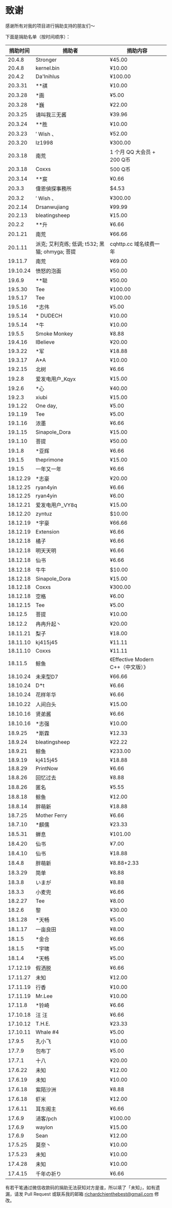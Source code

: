 # 致谢

感谢所有对我的项目进行捐助支持的朋友们～

下面是捐助名单（按时间顺序）：

| 捐助时间 | 捐助者 | 捐助内容 |
| ------- | ------ | ---- |
| 20.4.8 | Stronger | ¥45.00 |
| 20.4.8 | kernel.bin | ¥10.00 |
| 20.4.2 | Da'Inihlus | ¥100.00 |
| 20.3.31 | \*\*祺 | ¥10.00 |
| 20.3.28 | \*画 | ¥5.00 |
| 20.3.28 | \*巍 | ¥22.00 |
| 20.3.25 | 请叫我三无酱 | ¥39.96 |
| 20.3.24 | \*\*胜 | ¥10.00 |
| 20.3.23 | ′ Wish 、 | ¥52.00 |
| 20.3.20 | lz1998 | ¥300.00 |
| 20.3.18 | 南荒 | 1 个月 QQ 大会员 + 200 Q币 |
| 20.3.18 | Coxxs | 500 Q币 |
| 20.3.14 | \*\*宸 | ¥0.66 |
| 20.3.3 | 偉恩偵探事務所 | $4.53 |
| 20.3.2 | ′ Wish 、 | ¥300.00 |
| 20.2.14 | Drsanwujiang | ¥99.99 |
| 20.2.13 | bleatingsheep | ¥15.00 |
| 20.2.2 | \*\*升 | ¥6.66 |
| 20.1.21 | 南荒 | ¥66.66 |
| 20.1.11 | 派克; 艾利克练; 低调; t532; 黑猫; ohmyga; 菩提 | cqhttp.cc 域名续费一年 |
| 19.11.7 | 南荒 | ¥69.00 |
| 19.10.24 | 愤怒的泡面 | ¥50.00 |
| 19.6.9 | \*\*聪 | ¥50.00 |
| 19.5.30 | Tee | ¥100.00 |
| 19.5.17 | Tee | ¥100.00 |
| 19.5.16 | \*志伟 | ¥5.00 |
| 19.5.14 | \* DUDECH | ¥10.00 |
| 19.5.14 | \*牛 | ¥10.00 |
| 19.5.5 | Smoke Monkey | ¥8.88 |
| 19.4.16 | IBelieve | ¥20.00 |
| 19.3.22 | \*军 | ¥18.88 |
| 19.3.17 | A\*A | ¥10.00 |
| 19.2.15 | 北树 | ¥6.66 |
| 19.2.8 | 爱发电用户_Kqyx | ¥15.00 |
| 19.2.6 | \*心 | ¥40.00 |
| 19.2.3 | xiubi | ¥15.00 |
| 19.1.22 | One day, | ¥5.00 |
| 19.1.19 | Tee | ¥5.00 |
| 19.1.16 | 浓墨 | ¥6.66 |
| 19.1.15 | Sinapole_Dora | ¥15.00 |
| 19.1.10 | 菩提 | ¥50.00 |
| 19.1.8 | \*亚辉 | ¥6.66 |
| 19.1.5 | theprimone | ¥15.00 |
| 19.1.5 | 一年又一年 | ¥6.66 |
| 18.12.29 | \*志豪 | ¥20.00 |
| 18.12.25 | ryan4yin | ¥6.66 |
| 18.12.25 | ryan4yin | ¥6.00 |
| 18.12.21 | 爱发电用户_VY8q | ¥15.00 |
| 18.12.20 | zyntuz | $10.00 |
| 18.12.19 | \*宇豪 | ¥66.66 |
| 18.12.19 | Extension | ¥6.66 |
| 18.12.18 | 橘子 | ¥6.66 |
| 18.12.18 | 明天天明 | ¥6.66 |
| 18.12.18 | 仙书 | ¥6.66 |
| 18.12.18 | 牛牛 | $10.00 |
| 18.12.18 | Sinapole_Dora | ¥15.00 |
| 18.12.18 | Coxxs | ¥300.00 |
| 18.12.18 | 空格 | ¥6.00 |
| 18.12.15 | Tee | ¥5.00 |
| 18.12.5 | 菩提 | ¥10.00 |
| 18.12.2 | 冉冉升起丶 | ¥20.00 |
| 18.11.21 | 梨子 | ¥18.00 |
| 18.11.10 | kj415j45 | ¥11.11 |
| 18.11.10 | Coxxs | ¥11.11 |
| 18.11.5 | 鲸鱼 | 《Effective Modern C++（中文版）》 |
| 18.10.24 | 未来型D7 | ¥66.66 |
| 18.10.24 | D\*t | ¥6.66 |
| 18.10.24 | 花样年华 | ¥6.66 |
| 18.10.22 | 人间白头 | ¥15.00 |
| 18.10.16 | 贤弟酱 | ¥6.66 |
| 18.10.16 | \*志强 | ¥10.00 |
| 18.9.25 | \*斯霖 | ¥12.33 |
| 18.9.24 | bleatingsheep | ¥22.22 |
| 18.9.21 | 鲸鱼 | ¥233.00 |
| 18.9.19 | kj415j45 | ¥18.88 |
| 18.8.29 | PrintNow | ¥6.66 |
| 18.8.26 | 回忆过去 | ¥8.88 |
| 18.8.26 | 匿名 | ¥5.55 |
| 18.8.18 | 鲸鱼 | ¥12.00 |
| 18.8.14 | 胖萌新 | ¥18.88 |
| 18.7.25 | Mother Ferry | ¥6.66 |
| 18.7.10 | \*麒儒 | ¥23.33 |
| 18.5.31 | 蝉息 | ¥101.00 |
| 18.4.20 | 仙书 | ¥7.00 |
| 18.4.10 | 仙书 | ¥18.88 |
| 18.4.8 | 胖萌新 | ¥8.88+2.33 |
| 18.3.29 | 简单 | ¥8.88 |
| 18.3.8 | いまが | ¥8.88 |
| 18.3.3 | 小麦兜 | ¥6.66 |
| 18.2.27 | Tee | ¥8.00 |
| 18.2.6 | 黎 | ¥30.00 |
| 18.1.28 | \*天畅 | ¥5.00 |
| 18.1.17 | 一亩良田 | ¥8.00 |
| 18.1.5 | \*金合 | ¥6.66 |
| 18.1.5 | \*宇啸 | ¥5.00 |
| 18.1.4 | \*天畅 | ¥5.00 |
| 17.12.19 | 假洒脱 | ¥6.66 |
| 17.11.27 | 未知 | ¥12.00 |
| 17.11.19 | 行香 | ¥10.00 |
| 17.11.19 | Mr.Lee | ¥10.00 |
| 17.11.8 | \*铃崎 | ¥6.66 |
| 17.10.18 | 汪 汪 | ¥6.66 |
| 17.10.12 | T.H.E. | ¥23.33 |
| 17.10.11 | Whale \#4 | ¥5.00 |
| 17.9.5 | 孔小飞 | ¥10.00 |
| 17.7.9 | 包布丁 | ¥5.00 |
| 17.7.1 | 十八 | ¥20.00 |
| 17.6.22 | 未知 | ¥12.00 |
| 17.6.19 | 未知 | ¥10.00 |
| 17.6.18 | 紫陌沙洲 | ¥8.88 |
| 17.6.18 | 虾米 | ¥12.00 |
| 17.6.11 | 耳东阁主 | ¥6.66 |
| 17.6.9 | 濄客/pch | ¥100.00 |
| 17.6.9 | waylon | ¥15.00 |
| 17.6.9 | Sean | ¥12.00 |
| 17.5.25 | 莫奈丶 | ¥10.00 |
| 17.5.23 | 未知 | ¥10.00 |
| 17.4.28 | 未知 | ¥10.00 |
| 17.4.15 | 千年の祈り | ¥6.66 |

有若干笔通过微信收款码的捐助无法获知对方是谁，所以填了「未知」，如有遗漏，请发 Pull Request 或联系我的邮箱 richardchienthebest@gmail.com 修改。
